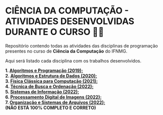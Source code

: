 # CIÊNCIA DA COMPUTAÇÃO - ATIVIDADES DESENVOLVIDAS DURANTE O CURSO 👨‍💻

Repositório contendo todas as atividades das disciplinas de programação presentes no curso de **Ciência da Computação** do IFNMG.

Aqui será listado cada disciplina com os trabalhos desenvolvidos.

**1. <a href="https://github.com/PatrickDP/REP-CC/tree/main/ALGORITMOS%20E%20PROGRAMA%C3%87%C3%83O">Algoritmos e Programação (2019); </a><br>
2. <a href="https://github.com/PatrickDP/REP-CC/tree/main/ALGORITMOS%20E%20ESTRUTURA%20DE%20DADOS"> Algoritmos e Estrutura de Dados (2020); </a><br>
3. <a href="https://github.com/PatrickDP/REP-CC/tree/main/F%C3%8DSICA%20CL%C3%81SSICA"> Física Clássica para Computação (2021); </a><br>
4. <a href="https://github.com/PatrickDP/REP-CC/tree/main/BUSCA%20E%20ORDENA%C3%87%C3%83O"> Técnica de Busca e Ordenação (2022); </a><br>
5. <a href="https://github.com/PatrickDP/REP-CC/tree/main/SISTEMA%20DE%20INFORMA%C3%87%C3%83O"> Sistemas de Informação (2022); </a><br>
6. <a href="https://github.com/PatrickDP/REP-CC/tree/main/PROCESSAMENTO%20DIGITAL%20DE%20IMAGENS"> Processamento Digital de Imagens (2022); </a><br>
7. <a href="https://github.com/PatrickDP/REP-CC/tree/main/ORGANIZA%C3%87%C3%83O%20E%20SISTEMAS%20DE%20ARQUIVOS"> Organização e Sistemas de Arquivos (2022); </a><br> (NÃO ESTÁ 100% COMPLETO E CORRETO)**


